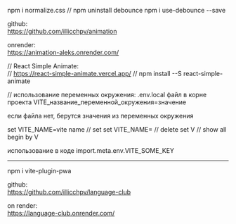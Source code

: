 npm i normalize.css
// npm uninstall debounce
npm i use-debounce --save

github:  
https://github.com/illicchpv/animation

onrender:  
https://animation-aleks.onrender.com/

// React Simple Animate:  
// https://react-simple-animate.vercel.app/
//   npm install --S react-simple-animate

// использование переменных окружения:
  .env.local файл в корне проекта
  VITE_название_переменной_окружения=значение

  если файла нет, берутся значения из переменных окружения

  set VITE_NAME=vite name // set
  set VITE_NAME=  // delete
  set V // show all begin by V

  использование в коде 
  import.meta.env.VITE_SOME_KEY

-------------

npm i vite-plugin-pwa

github:  
https://github.com/illicchpv/language-club

on render:  
https://language-club.onrender.com/

